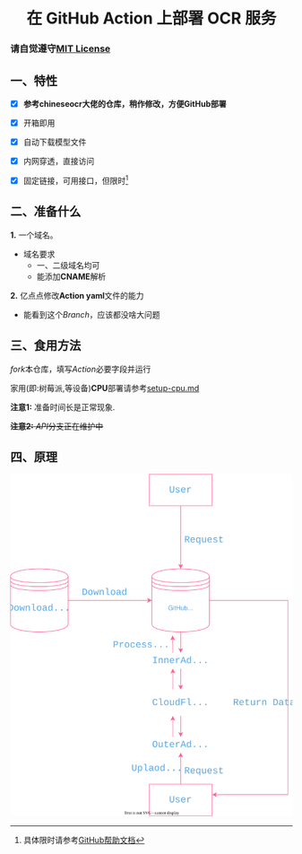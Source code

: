 <h1 align="center">在 GitHub Action 上部署 OCR 服务</h1>

### 请自觉遵守[MIT License](./LICENSE)

## 一、特性

- [x] **参考chineseocr大佬的仓库，稍作修改，方便GitHub部署**

- [x] 开箱即用

- [x] 自动下载模型文件

- [x] 内网穿透，直接访问

- [x] 固定链接，可用接口，但限时[^1]

## 二、准备什么
**1.** 一个域名。
- 域名要求
  - 一、二级域名均可
  - 能添加**CNAME**解析

**2.** 亿点点修改**Action yaml**文件的能力
- 能看到这个*Branch*，应该都没啥大问题

## 三、食用方法

*fork*本仓库，填写*Action*必要字段并运行

家用(即:树莓派,等设备)**CPU**部署请参考[setup-cpu.md](./setup-cpu.md)
  
**注意1:** 准备时间长是正常现象.
   
~~**注意2:** *API*分支正在维护中~~

## 四、原理
![OCR-On-Action](./assets/OCR-On-Action.svg)

 [^1]: 具体限时请参考[GitHub帮助文档](https://docs.github.com/cn/billing/managing-billing-for-github-actions/about-billing-for-github-actions)
